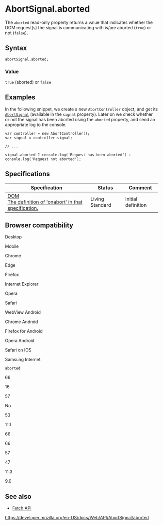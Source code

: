 # AbortSignal.aborted

The `aborted` read-only property returns a value that indicates whether the DOM request(s) the signal is communicating with is/are aborted (`true`) or not (`false`).

## Syntax

    abortSignal.aborted;

### Value

`true` (aborted) or `false`

## Examples

In the following snippet, we create a new `AbortController` object, and get its [`AbortSignal`](../abortsignal) (available in the `signal` property). Later on we check whether or not the signal has been aborted using the `aborted` property, and send an appropriate log to the console.

    var controller = new AbortController();
    var signal = controller.signal;

    // ...

    signal.aborted ? console.log('Request has been aborted') : console.log('Request not aborted');

## Specifications

<table><thead><tr class="header"><th>Specification</th><th>Status</th><th>Comment</th></tr></thead><tbody><tr class="odd"><td><a href="https://dom.spec.whatwg.org/#dom-abortsignal-onabort">DOM<br />
<span class="small">The definition of 'onabort' in that specification.</span></a></td><td><span class="spec-living">Living Standard</span></td><td>Initial definition</td></tr></tbody></table>

## Browser compatibility

Desktop

Mobile

Chrome

Edge

Firefox

Internet Explorer

Opera

Safari

WebView Android

Chrome Android

Firefox for Android

Opera Android

Safari on IOS

Samsung Internet

`aborted`

66

16

57

No

53

11.1

66

66

57

47

11.3

9.0

## See also

- [Fetch API](../fetch_api)

<a href="https://developer.mozilla.org/en-US/docs/Web/API/AbortSignal/aborted" class="_attribution-link">https://developer.mozilla.org/en-US/docs/Web/API/AbortSignal/aborted</a>
